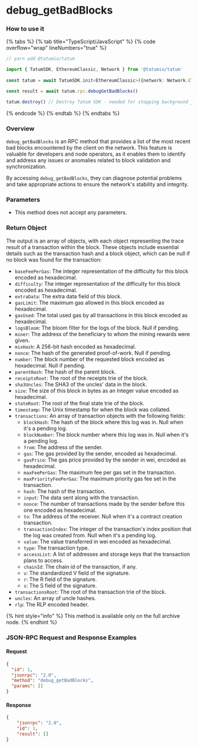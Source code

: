 # debug\_getBadBlocks

### How to use it

{% tabs %}
{% tab title="TypeScript/JavaScript" %}
{% code overflow="wrap" lineNumbers="true" %}
```typescript
// yarn add @tatumio/tatum

import { TatumSDK, EthereumClassic, Network } from '@tatumio/tatum'
  
const tatum = await TatumSDK.init<EthereumClassic>({network: Network.ETHEREUM_CLASSIC})

const result = await tatum.rpc.debugGetBadBlocks()

tatum.destroy() // Destroy Tatum SDK - needed for stopping background jobs
```
{% endcode %}
{% endtab %}
{% endtabs %}

### Overview

`debug_getBadBlocks` is an RPC method that provides a list of the most recent bad blocks encountered by the client on the network. This feature is valuable for developers and node operators, as it enables them to identify and address any issues or anomalies related to block validation and synchronization.

By accessing `debug_getBadBlocks`, they can diagnose potential problems and take appropriate actions to ensure the network's stability and integrity.

### Parameters

* This method does not accept any parameters.

### Return Object

The output is an array of objects, with each object representing the trace result of a transaction within the block. These objects include essential details such as the transaction hash and a block object, which can be null if no block was found for the transaction:

* `baseFeePerGas`: The integer representation of the difficulty for this block encoded as hexadecimal.
* `difficulty`: The integer representation of the difficulty for this block encoded as hexadecimal.
* `extraData`: The extra data field of this block.
* `gasLimit`: The maximum gas allowed in this block encoded as hexadecimal.
* `gasUsed`: The total used gas by all transactions in this block encoded as hexadecimal.
* `logsBloom`: The bloom filter for the logs of the block. Null if pending.
* `miner`: The address of the beneficiary to whom the mining rewards were given.
* `mixHash`: A 256-bit hash encoded as hexadecimal.
* `nonce`: The hash of the generated proof-of-work. Null if pending.
* `number`: The block number of the requested block encoded as hexadecimal. Null if pending.
* `parentHash`: The hash of the parent block.
* `receiptsRoot`: The root of the receipts trie of the block.
* `sha3Uncles`: The SHA3 of the uncles' data in the block.
* `size`: The size of this block in bytes as an Integer value encoded as hexadecimal.
* `stateRoot`: The root of the final state trie of the block.
* `timestamp`: The Unix timestamp for when the block was collated.
* `transactions`: An array of transaction objects with the following fields:
  * `blockHash`: The hash of the block where this log was in. Null when it's a pending log.
  * `blockNumber`: The block number where this log was in. Null when it's a pending log.
  * `from`: The address of the sender.
  * `gas`: The gas provided by the sender, encoded as hexadecimal.
  * `gasPrice`: The gas price provided by the sender in wei, encoded as hexadecimal.
  * `maxFeePerGas`: The maximum fee per gas set in the transaction.
  * `maxPriorityFeePerGas`: The maximum priority gas fee set in the transaction.
  * `hash`: The hash of the transaction.
  * `input`: The data sent along with the transaction.
  * `nonce`: The number of transactions made by the sender before this one encoded as hexadecimal.
  * `to`: The address of the receiver. Null when it's a contract creation transaction.
  * `transactionIndex`: The integer of the transaction's index position that the log was created from. Null when it's a pending log.
  * `value`: The value transferred in wei encoded as hexadecimal.
  * `type`: The transaction type.
  * `accessList`: A list of addresses and storage keys that the transaction plans to access.
  * `chainId`: The chain id of the transaction, if any.
  * `v`: The standardized V field of the signature.
  * `r`: The R field of the signature.
  * `s`: The S field of the signature.
* `transactionsRoot`: The root of the transaction trie of the block.
* `uncles`: An array of uncle hashes.
* `rlp`: The RLP encoded header.

{% hint style="info" %}
This method is available only on the full archive node.
{% endhint %}

### JSON-RPC Request and Response Examples

#### Request

```json
{
  "id": 1,
  "jsonrpc": "2.0",
  "method": "debug_getBadBlocks",
  "params": []
}
```

#### Response

```json
{
    "jsonrpc": "2.0",
    "id": 1,
    "result": []
}
```

